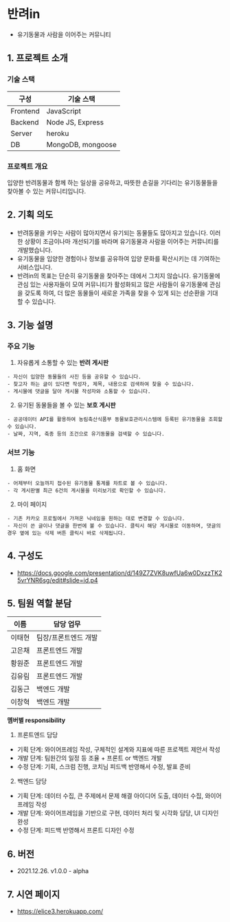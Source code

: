 # 반려in
- 유기동물과 사람을 이어주는 커뮤니티


## 1. 프로젝트 소개

### 기술 스택

| 구성 | 기술 스택 |
| ------ | ------ |
| Frontend | JavaScript |
| Backend | Node JS, Express |
| Server | heroku |
| DB | MongoDB, mongoose |

### 프로젝트 개요

입양한 반려동물과 함께 하는 일상을 공유하고, 따뜻한 손길을 기다리는 유기동물들을 찾아볼 수 있는 커뮤니티입니다.


## 2. 기획 의도
- 반려동물을 키우는 사람이 많아지면서 유기되는 동물들도 많아지고 있습니다. 이러한 상황이 조금이나마 개선되기를 바라며 유기동물과 사람을 이어주는 커뮤니티를 개발했습니다.
- 유기동물을 입양한 경험이나 정보를 공유하여 입양 문화를 확산시키는 데 기여하는 서비스입니다.
- 반려in의 목표는 단순히 유기동물을 찾아주는 데에서 그치지 않습니다. 유기동물에 관심 있는 사용자들이 모여 커뮤니티가 활성화되고 많은 사람들이 유기동물에 관심을 갖도록 하여, 더 많은 동물들이 새로운 가족을 찾을 수 있게 되는 선순환을 기대할 수 있습니다.


## 3. 기능 설명

### 주요 기능

  1. 자유롭게 소통할 수 있는 **반려 게시판**

    - 자신이 입양한 동물들의 사진 등을 공유할 수 있습니다.
    - 찾고자 하는 글이 있다면 작성자, 제목, 내용으로 검색하여 찾을 수 있습니다.
    - 게시물에 댓글을 달아 게시물 작성자와 소통할 수 있습니다. 

  2. 유기된 동물들을 볼 수 있는 **보호 게시판**

    - 공공데이터 API를 활용하여 농림축산식품부 동물보호관리시스템에 등록된 유기동물을 조회할 수 있습니다.
    - 날짜, 지역, 축종 등의 조건으로 유기동물을 검색할 수 있습니다.

### 서브 기능

  1. 홈 화면

    - 어제부터 오늘까지 접수된 유기동물 통계를 차트로 볼 수 있습니다.
    - 각 게시판별 최근 6건의 게시물을 미리보기로 확인할 수 있습니다.

  2. 마이 페이지

    - 기존 카카오 프로필에서 가져온 닉네임을 원하는 대로 변경할 수 있습니다.
    - 자신이 쓴 글이나 댓글을 한번에 볼 수 있습니다. 클릭시 해당 게시물로 이동하며, 댓글의 경우 옆에 있는 삭제 버튼 클릭시 바로 삭제됩니다.


## 4. 구성도
  - https://docs.google.com/presentation/d/149Z7ZVK8uwfUa6w0DxzzTK25vrYNR6sg/edit#slide=id.p4


## 5. 팀원 역할 분담
| 이름 | 담당 업무 |
| ------ | ------ |
| 이태현 | 팀장/프론트엔드 개발 |
| 고은채 | 프론트엔드 개발 |
| 황원준 | 프론트엔드 개발 |
| 김유림 | 프론트엔드 개발 |
| 김동근 | 백엔드 개발 |
| 이창혁 | 백엔드 개발 |

**멤버별 responsibility**

1. 프론트엔드 담당

- 기획 단계: 와이어프레임 작성, 구체적인 설계와 지표에 따른 프로젝트 제안서 작성
- 개발 단계: 팀원간의 일정 등 조율 + 프론트 or 백엔드 개발
- 수정 단계: 기획, 스크럼 진행, 코치님 피드백 반영해서 수정, 발표 준비

2. 백엔드 담당

- 기획 단계: 데이터 수집, 큰 주제에서 문제 해결 아이디어 도출, 데이터 수집, 와이어프레임 작성
- 개발 단계: 와이어프레임을 기반으로 구현, 데이터 처리 및 시각화 담당, UI 디자인 완성
- 수정 단계: 피드백 반영해서 프론트 디자인 수정


## 6. 버전
  - 2021.12.26. v1.0.0 - alpha


## 7. 시연 페이지
  - https://elice3.herokuapp.com/
